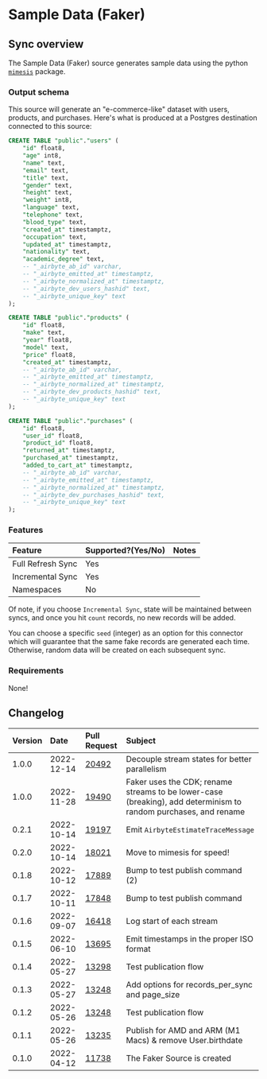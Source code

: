 # Sample Data (Faker)

## Sync overview

The Sample Data (Faker) source generates sample data using the python [`mimesis`](https://mimesis.name/en/master/) package.

### Output schema

This source will generate an "e-commerce-like" dataset with users, products, and purchases. Here's what is produced at a Postgres destination connected to this source:

```sql
CREATE TABLE "public"."users" (
    "id" float8,
    "age" int8,
    "name" text,
    "email" text,
    "title" text,
    "gender" text,
    "height" text,
    "weight" int8,
    "language" text,
    "telephone" text,
    "blood_type" text,
    "created_at" timestamptz,
    "occupation" text,
    "updated_at" timestamptz,
    "nationality" text,
    "academic_degree" text,
    -- "_airbyte_ab_id" varchar,
    -- "_airbyte_emitted_at" timestamptz,
    -- "_airbyte_normalized_at" timestamptz,
    -- "_airbyte_dev_users_hashid" text,
    -- "_airbyte_unique_key" text
);

CREATE TABLE "public"."products" (
    "id" float8,
    "make" text,
    "year" float8,
    "model" text,
    "price" float8,
    "created_at" timestamptz,
    -- "_airbyte_ab_id" varchar,
    -- "_airbyte_emitted_at" timestamptz,
    -- "_airbyte_normalized_at" timestamptz,
    -- "_airbyte_dev_products_hashid" text,
    -- "_airbyte_unique_key" text
);

CREATE TABLE "public"."purchases" (
    "id" float8,
    "user_id" float8,
    "product_id" float8,
    "returned_at" timestamptz,
    "purchased_at" timestamptz,
    "added_to_cart_at" timestamptz,
    -- "_airbyte_ab_id" varchar,
    -- "_airbyte_emitted_at" timestamptz,
    -- "_airbyte_normalized_at" timestamptz,
    -- "_airbyte_dev_purchases_hashid" text,
    -- "_airbyte_unique_key" text
);

```

### Features

| Feature           | Supported?\(Yes/No\) | Notes |
| :---------------- | :------------------- | :---- |
| Full Refresh Sync | Yes                  |       |
| Incremental Sync  | Yes                  |       |
| Namespaces        | No                   |       |

Of note, if you choose `Incremental Sync`, state will be maintained between syncs, and once you hit `count` records, no new records will be added.

You can choose a specific `seed` (integer) as an option for this connector which will guarantee that the same fake records are generated each time. Otherwise, random data will be created on each subsequent sync.

### Requirements

None!

## Changelog

| Version | Date       | Pull Request                                             | Subject                                                                                                         |
| :------ | :--------- | :------------------------------------------------------- | :-------------------------------------------------------------------------------------------------------------- |
| 1.0.0   | 2022-12-14 | [20492](https://github.com/airbytehq/airbyte/pull/20492) | Decouple stream states for better parallelism                                                                   |
| 1.0.0   | 2022-11-28 | [19490](https://github.com/airbytehq/airbyte/pull/19490) | Faker uses the CDK; rename streams to be lower-case (breaking), add determinism to random purchases, and rename |
| 0.2.1   | 2022-10-14 | [19197](https://github.com/airbytehq/airbyte/pull/19197) | Emit `AirbyteEstimateTraceMessage`                                                                              |
| 0.2.0   | 2022-10-14 | [18021](https://github.com/airbytehq/airbyte/pull/18021) | Move to mimesis for speed!                                                                                      |
| 0.1.8   | 2022-10-12 | [17889](https://github.com/airbytehq/airbyte/pull/17889) | Bump to test publish command (2)                                                                                |
| 0.1.7   | 2022-10-11 | [17848](https://github.com/airbytehq/airbyte/pull/17848) | Bump to test publish command                                                                                    |
| 0.1.6   | 2022-09-07 | [16418](https://github.com/airbytehq/airbyte/pull/16418) | Log start of each stream                                                                                        |
| 0.1.5   | 2022-06-10 | [13695](https://github.com/airbytehq/airbyte/pull/13695) | Emit timestamps in the proper ISO format                                                                        |
| 0.1.4   | 2022-05-27 | [13298](https://github.com/airbytehq/airbyte/pull/13298) | Test publication flow                                                                                           |
| 0.1.3   | 2022-05-27 | [13248](https://github.com/airbytehq/airbyte/pull/13248) | Add options for records_per_sync and page_size                                                                  |
| 0.1.2   | 2022-05-26 | [13248](https://github.com/airbytehq/airbyte/pull/13293) | Test publication flow                                                                                           |
| 0.1.1   | 2022-05-26 | [13235](https://github.com/airbytehq/airbyte/pull/13235) | Publish for AMD and ARM (M1 Macs) & remove User.birthdate                                                       |
| 0.1.0   | 2022-04-12 | [11738](https://github.com/airbytehq/airbyte/pull/11738) | The Faker Source is created                                                                                     |
